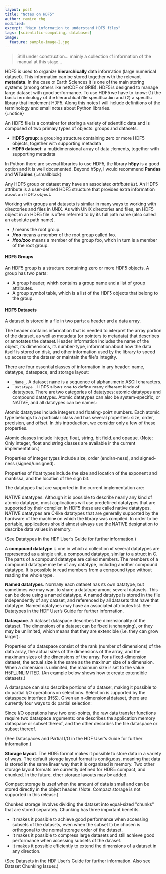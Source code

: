 ```yaml
---
layout: post
title: "Notes on HDF5"
author: ramiro_chg
modified:
excerpt: "Main information to understand HDF5 files"
tags: [scientific-computing, databases]
image:
  feature: sample-image-2.jpg
---
```


> Still under construction... mainly a collection of information of the manual at this stage...

HDF5 is used to organize **hierarchically** data information (large numerical dataset). This information can be stored together with the relevant **metadata**. In the case of Earth Sciences it is one of the main storing systems (among others like netCDF or GRIB). HDF5 is designed to manage large dataset with good performance. To use HDF5 we have to know: (1) the basic terminology of the hierarchical file specification and (2) a specific library that implement HDF5. Along this notes I will include definitions of the terminology and small notes about Python libraries.    
{:.notice}



An HDF5 file is a container for storing a variety of scientific data and is composed of two primary types of objects: groups and datasets.

- **HDF5 group**: a grouping structure containing zero or more HDF5 objects, together with supporting metadata
- **HDF5 dataset**: a multidimensional array of data elements, together with supporting metadata


In Python there are several libraries to use HDF5, the library **h5py** is a good option and it is well documented. Beyond h5py, I would recommend **Pandas** and **ViTables**
{:.smallblock}


Any HDF5 group or dataset may have an associated _attribute list_. An HDF5 attribute is a user-defined HDF5 structure that provides extra information about an HDF5 object.

Working with groups and datasets is similar in many ways to working with directories and files in UNIX. As with UNIX directories and files, an HDF5 object in an HDF5 file is often referred to by its full path name (also called an absolute path name).

- **/** means the root group.
- **/foo** means a member of the root group called foo.
- **/foo/zoo** means a member of the group foo, which in turn is a member of the root group.

#### HDF5 Groups

An HDF5 group is a structure containing zero or more HDF5 objects. A group has two parts:

*   A group header, which contains a group name and a list of group attributes.
*   A group symbol table, which is a list of the HDF5 objects that belong to the group.

#### HDF5 Datasets

A dataset is stored in a file in two parts: a header and a data array.

The header contains information that is needed to interpret the array portion of the dataset, as well as metadata (or pointers to metadata) that describes or annotates the dataset. Header information includes the name of the object, its dimensions, its number-type, information about how the data itself is stored on disk, and other information used by the library to speed up access to the dataset or maintain the file's integrity.

There are four essential classes of information in any header: name, datatype, dataspace, and storage layout:

*   ``_Name_``. A dataset name is a sequence of alphanumeric ASCII characters.
*   ``_Datatype_``. HDF5 allows one to define many different kinds of datatypes. There are two categories of datatypes: atomic datatypes and compound datatypes. Atomic datatypes can also be system-specific, or NATIVE, and all datatypes can be names:

Atomic datatypes include integers and floating-point numbers. Each atomic type belongs to a particular class and has several properties: size, order, precision, and offset. In this introduction, we consider only a few of these properties.

Atomic classes include integer, float, string, bit field, and opaque. (Note: Only integer, float and string classes are available in the current implementation.)

Properties of integer types include size, order (endian-ness), and signed-ness (signed/unsigned).

Properties of float types include the size and location of the exponent and mantissa, and the location of the sign bit.

The datatypes that are supported in the current implementation are:

NATIVE datatypes. Although it is possible to describe nearly any kind of atomic datatype, most applications will use predefined datatypes that are supported by their compiler. In HDF5 these are called native datatypes. NATIVE datatypes are C-like datatypes that are generally supported by the hardware of the machine on which the library was compiled. In order to be portable, applications should almost always use the NATIVE designation to describe data values in memory.


(See Datatypes in the HDF User’s Guide for further information.)


A **compound datatype** is one in which a collection of several datatypes are represented as a single unit, a compound datatype, similar to a struct in C. The parts of a compound datatype are called members. The members of a compound datatype may be of any datatype, including another compound datatype. It is possible to read members from a compound type without reading the whole type.

**Named datatypes**. Normally each dataset has its own datatype, but sometimes we may want to share a datatype among several datasets. This can be done using a named datatype. A named datatype is stored in the file independently of any dataset, and referenced by all datasets that have that datatype. Named datatypes may have an associated attributes list. See Datatypes in the HDF User’s Guide for further information.

**Dataspace**. A dataset dataspace describes the dimensionality of the dataset. The dimensions of a dataset can be fixed (unchanging), or they may be unlimited, which means that they are extendible (i.e. they can grow larger).


Properties of a dataspace consist of the rank (number of dimensions) of the data array, the actual sizes of the dimensions of the array, and the maximum sizes of the dimensions of the array. For a fixed-dimension dataset, the actual size is the same as the maximum size of a dimension. When a dimension is unlimited, the maximum size is set to the value H5P_UNLIMITED. (An example below shows how to create extendible datasets.)


A dataspace can also describe portions of a dataset, making it possible to do partial I/O operations on selections. Selection is supported by the dataspace interface (H5S). Given an n-dimensional dataset, there are currently four ways to do partial selection:

Since I/O operations have two end-points, the raw data transfer functions require two dataspace arguments: one describes the application memory dataspace or subset thereof, and the other describes the file dataspace or subset thereof.


(See Dataspaces and Partial I/O in the HDF User’s Guide for further information.)


**Storage layout**. The HDF5 format makes it possible to store data in a variety of ways. The default storage layout format is contiguous, meaning that data is stored in the same linear way that it is organized in memory. Two other storage layout formats are currently defined for HDF5: compact, and chunked. In the future, other storage layouts may be added.

Compact storage is used when the amount of data is small and can be stored directly in the object header. (Note: Compact storage is not supported in this release.)


Chunked storage involves dividing the dataset into equal-sized "chunks" that are stored separately. Chunking has three important benefits.


- It makes it possible to achieve good performance when accessing subsets of the datasets, even when the subset to be chosen is orthogonal to the normal storage order of the dataset.
- It makes it possible to compress large datasets and still achieve good performance when accessing subsets of the dataset.
- It makes it possible efficiently to extend the dimensions of a dataset in any direction.

(See Datasets in the HDF User’s Guide for further information. Also see Dataset Chunking Issues.)
